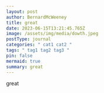 ```yaml
---
layout: post
author: BernardMcWeeney
title: great
date: 2023-06-15T13:21:45.765Z
image: /assets/img/media/dowth.jpeg
postType: journal
categories: " cat1 cat2 "
tags: " tag1 tag2 tag3 "
pin: false
mermaid: true
summary: great
---
```

great